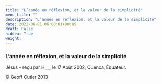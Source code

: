 ```yaml
---
title: "L’année en réflexion, et la valeur de la simplicité"
menu_title: ""
description: "L’année en réflexion, et la valeur de la simplicité"
date: 2022-06-01 06:00:01+00:85
draft: False
hidden: True
weight:
---
```

### L’année en réflexion, et la valeur de la simplicité

Jésus - reçu par H___  le 17 Août 2002, Cuenca, Équateur.



© Geoff Cutler 2013